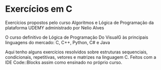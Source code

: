 # Exercícios em C

Exercícios propostos pelo curso Algoritmos e Lógica de Programação da plataforma UDEMY administrado por Nelio Alves

O curso definitivo de Lógica de Programação
Do VisualG às principais linguagens do mercado: C, C++, Python, C# e Java



Aqui tenho alguns exercícios resolvidos sobre estruturas sequenciais, condicionais, repetitivas, vetores e matrizes na linguagem C.
Feitos com a IDE Code::Blocks assim como ensinado no próprio curso.
